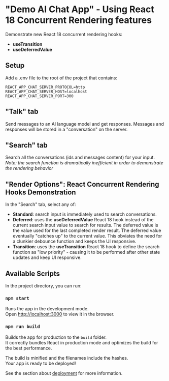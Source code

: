 # "Demo AI Chat App" - Using React 18 Concurrent Rendering features

Demonstrate new React 18 concurrent rendering hooks:
- **useTransition**
- **useDeferredValue**

## Setup
Add a .env file to the root of the project that contains:
```
REACT_APP_CHAT_SERVER_PROTOCOL=http
REACT_APP_CHAT_SERVER_HOST=localhost
REACT_APP_CHAT_SERVER_PORT=300
```

## "Talk" tab

Send messages to an AI language model and get responses. Messages and responses will be stored in a "conversation" on the server.

## "Search" tab

Search all the conversations (ids and messages content) for your input.<br>
*Note: the search function is dramatically inefficient in order to demonstrate the rendering behavior*

## "Render Options": React Concurrent Rendering Hooks Demonstration
In the "Search" tab, select any of:
- **Standard**: search input is immediately used to search conversations.
- **Deferred**: uses the **useDeferredValue** React 18 hook instead of the current search input value to search for results. The deferred value is the value used for the last completed render result. The deferred value eventually "catches up" to the current value. This obviates the need for a clunkier debounce function and keeps the UI responsive.
- **Transition**: uses the **useTransition** React 18 hook to define the search function as "low priority" - causing it to be performed after other state updates and keep UI responsive.


## Available Scripts

In the project directory, you can run:

### `npm start`

Runs the app in the development mode.\
Open [http://localhost:3000](http://localhost:3000) to view it in the browser.

### `npm run build`

Builds the app for production to the `build` folder.\
It correctly bundles React in production mode and optimizes the build for the best performance.

The build is minified and the filenames include the hashes.\
Your app is ready to be deployed!

See the section about [deployment](https://facebook.github.io/create-react-app/docs/deployment) for more information.
